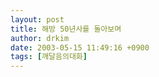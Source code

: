 ```yaml
---
layout: post
title: 해방 50년사를 돌아보며
author: drkim
date: 2003-05-15 11:49:16 +0900
tags: [깨달음의대화]
---
```

